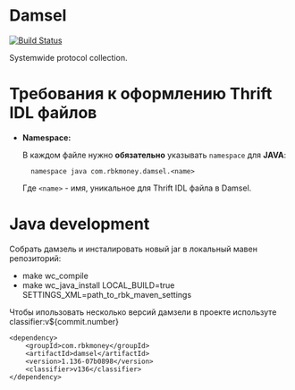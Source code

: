 # Damsel

[![Build Status](http://ci.rbkmoney.com/buildStatus/icon?job=rbkmoney_private/damsel/master)](http://ci.rbkmoney.com/job/rbkmoney_private/job/damsel/job/master/)

Systemwide protocol collection.


# Требования к оформлению Thrift IDL файлов

- __Namespace:__ 

	В каждом файле нужно __обязательно__ указывать `namespace` для __JAVA__:
		
		namespace java com.rbkmoney.damsel.<name>
			
	Где `<name>` - имя, уникальное для Thrift IDL файлa в Damsel.
	
	
# Java development


Собрать дамзель и инсталировать новый jar в локальный мавен репозиторий:

* make wc_compile
* make wc_java_install LOCAL_BUILD=true SETTINGS_XML=path_to_rbk_maven_settings

Чтобы ипользовать несколько версий дамзели в проекте используте classifier:v${commit.number}

```
<dependency>
    <groupId>com.rbkmoney</groupId>
    <artifactId>damsel</artifactId>
    <version>1.136-07b0898</version>
    <classifier>v136</classifier>
</dependency>
```
